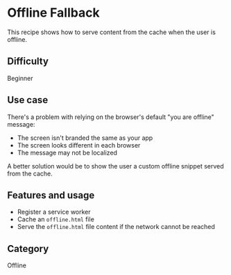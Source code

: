 # Offline Fallback

This recipe shows how to serve content from the cache when the user is offline.

## Difficulty
Beginner

## Use case
There's a problem with relying on the browser's default "you are offline" message:

- The screen isn't branded the same as your app
- The screen looks different in each browser
- The message may not be localized

A better solution would be to show the user a custom offline snippet served from the cache.

## Features and usage

- Register a service worker
- Cache an `offline.html` file
- Serve the `offline.html` file content if the network cannot be reached

## Category
Offline
